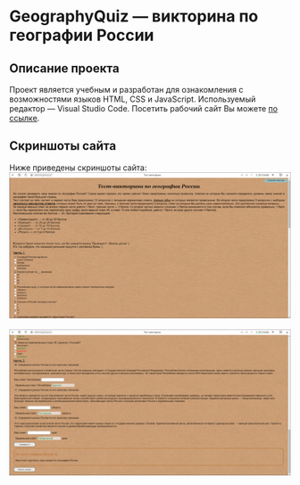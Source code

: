 # GeographyQuiz — викторина по географии России
## Описание проекта
Проект является учебным и разработан для ознакомления с возможностями языков HTML, CSS и JavaScript. Используемый редактор — Visual Studio Code.
Посетить рабочий сайт Вы можете [по ссылке](https://dmt14.github.io/GeographyQuiz/).

## Скриншоты сайта
Ниже приведены скриншоты сайта:
<br><img src="https://github.com/DmT14/GeographyQuiz/blob/main/screenshots/main_page_1.png" alt="Главная страница сайта" width="750"/>
<br>
<br><img src="https://github.com/DmT14/GeographyQuiz/blob/main/screenshots/main_page_2.png" alt="Главная страница сайта" width="750"/>
